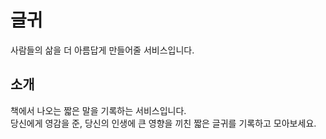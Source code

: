 # 글귀

사람들의 삶을 더 아름답게 만들어줄 서비스입니다.

## 소개
책에서 나오는 짧은 말을 기록하는 서비스입니다.  
당신에게 영감을 준, 당신의 인생에 큰 영향을 끼친 짧은 글귀를 기록하고 모아보세요.
